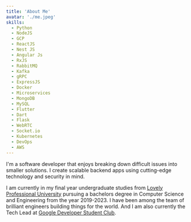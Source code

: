 ```yaml
---
title: 'About Me'
avatar: './me.jpeg'
skills:
  - Python
  - NodeJS
  - GCP
  - ReactJS
  - Nest JS
  - Angular Js
  - RxJS
  - RabbitMQ
  - Kafka
  - gRPC
  - ExpressJS
  - Docker
  - Microservices
  - MongoDB
  - MySQL
  - Flutter
  - Dart
  - Flask
  - WebRTC
  - Socket.io
  - Kubernetes
  - DevOps
  - AWS
---
```


I'm a software developer that enjoys breaking down difficult issues into smaller solutions. I create scalable backend apps using cutting-edge technology and security in mind.

I am currently in my final year undergraduate studies from [Lovely Professional University](https://www.lpu.in/) pursuing a bachelors degree in Computer Science and Engineering from the year 2019-2023. I have been among the team of brilliant engineers building things for the world. And I am also currently the Tech Lead at [Google Developer Student Club](https://gdsc.community.dev/lovely-professional-university-jalandhar/).

